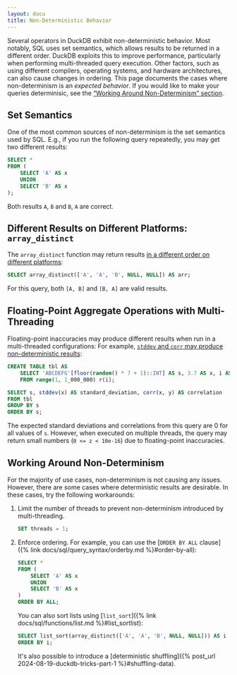 ```yaml
---
layout: docu
title: Non-Deterministic Behavior
---
```


Several operators in DuckDB exhibit non-deterministic behavior.
Most notably, SQL uses set semantics, which allows results to be returned in a different order.
DuckDB exploits this to improve performance, particularly when performing multi-threaded query execution.
Other factors, such as using different compilers, operating systems, and hardware architectures, can also cause changes in ordering.
This page documents the cases where non-determinism is an _expected behavior_.
If you would like to make your queries determinisic, see the [“Working Around Non-Determinism” section](#working-around-non-determinism).

## Set Semantics

One of the most common sources of non-determinism is the set semantics used by SQL.
E.g., if you run the following query repeatedly, you may get two different results:

```sql
SELECT *
FROM (
    SELECT 'A' AS x
    UNION
    SELECT 'B' AS x
);
```

Both results `A`, `B` and `B`, `A` are correct.

## Different Results on Different Platforms: `array_distinct`

The `array_distinct` function may return results [in a different order on different platforms](https://github.com/duckdb/duckdb/issues/13746):

```sql
SELECT array_distinct(['A', 'A', 'B', NULL, NULL]) AS arr;
```

For this query, both `[A, B]` and `[B, A]` are valid results.

## Floating-Point Aggregate Operations with Multi-Threading

Floating-point inaccuracies may produce different results when run in a multi-threaded configurations:
For example, [`stddev` and `corr` may produce non-deterministic results](https://github.com/duckdb/duckdb/issues/13763):

```sql
CREATE TABLE tbl AS
    SELECT 'ABCDEFG'[floor(random() * 7 + 1)::INT] AS s, 3.7 AS x, i AS y
    FROM range(1, 1_000_000) r(i);

SELECT s, stddev(x) AS standard_deviation, corr(x, y) AS correlation
FROM tbl
GROUP BY s
ORDER BY s;
```

The expected standard deviations and correlations from this query are 0 for all values of `s`.
However, when executed on multiple threads, the query may return small numbers (`0 <= z < 10e-16`) due to floating-point inaccuracies.

## Working Around Non-Determinism

For the majority of use cases, non-determinism is not causing any issues.
However, there are some cases where deterministic results are desirable.
In these cases, try the following workarounds:

1. Limit the number of threads to prevent non-determinism introduced by multi-threading.

   ```sql
   SET threads = 1;
   ```

2. Enforce ordering. For example, you can use the [`ORDER BY ALL` clause]({% link docs/sql/query_syntax/orderby.md %}#order-by-all):

   ```sql
   SELECT *
   FROM (
       SELECT 'A' AS x
       UNION
       SELECT 'B' AS x
   )
   ORDER BY ALL;
   ```

   You can also sort lists using [`list_sort`]({% link docs/sql/functions/list.md %}#list_sortlist):

   ```sql
   SELECT list_sort(array_distinct(['A', 'A', 'B', NULL, NULL])) AS i
   ORDER BY i;
   ```

   It's also possible to introduce a [deterministic shuffling]({% post_url 2024-08-19-duckdb-tricks-part-1 %}#shuffling-data).
